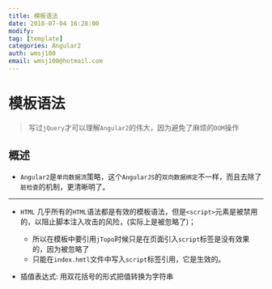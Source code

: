 ```yaml
---
title: 模板语法
date: 2018-07-04 16:28:00
modify: 
tag: [template]
categories: Angular2
auth: wmsj100
email: wmsj100@hotmail.com
---
```


# 模板语法
> 写过`jQuery`才可以理解`Angular2`的伟大，因为避免了麻烦的`DOM`操作

## 概述
- `Angular2`是`单向数据流`策略，这个`AngularJS`的`双向数据绑定`不一样，而且去除了`脏检查`的机制，更清晰明了。
---
- `HTML` 几乎所有的`HTML`语法都是有效的模板语法，但是`<script>`元素是被禁用的，以阻止脚本注入攻击的风险，(实际上是被忽略了)；
    - 所以在模板中要引用`jTopo`时候只是在页面引入`script`标签是没有效果的，因为被忽略了
    - 只能在`index.hmtl`文件中写入`script`标签引用，它是生效的。

- 插值表达式: 用双花括号的形式把值转换为字符串

